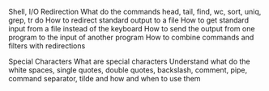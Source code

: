 Shell, I/O Redirection
What do the commands head, tail, find, wc, sort, uniq, grep, tr do
How to redirect standard output to a file
How to get standard input from a file instead of the keyboard
How to send the output from one program to the input of another program
How to combine commands and filters with redirections


Special Characters
What are special characters
Understand what do the white spaces, single quotes, double quotes, backslash, comment, pipe, command separator, tilde and how and when to use them


